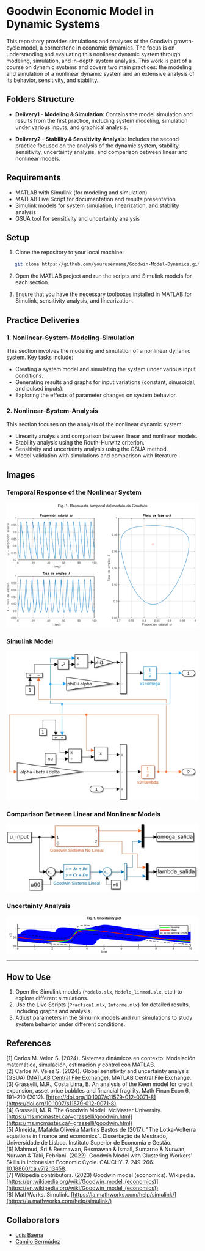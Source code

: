 # Goodwin Economic Model in Dynamic Systems

This repository provides simulations and analyses of the Goodwin growth-cycle model, a cornerstone in economic dynamics. The focus is on understanding and evaluating this nonlinear dynamic system through modeling, simulation, and in-depth system analysis. This work is part of a course on dynamic systems and covers two main practices: the modeling and simulation of a nonlinear dynamic system and an extensive analysis of its behavior, sensitivity, and stability.


## Folders Structure

- **Delivery1 - Modeling & Simulation**: Contains the model simulation and results from the first practice, including system modeling, simulation under various inputs, and graphical analysis.
  
- **Delivery2 - Stability & Sensitivity Analysis**: Includes the second practice focused on the analysis of the dynamic system, stability, sensitivity, uncertainty analysis, and comparison between linear and nonlinear models.

## Requirements

- MATLAB with Simulink (for modeling and simulation)
- MATLAB Live Script for documentation and results presentation
- Simulink models for system simulation, linearization, and stability analysis
- GSUA tool for sensitivity and uncertainty analysis

## Setup

1. Clone the repository to your local machine:
```bash
   git clone https://github.com/yourusername/Goodwin-Model-Dynamics.git
```

2. Open the MATLAB project and run the scripts and Simulink models for each section.

3. Ensure that you have the necessary toolboxes installed in MATLAB for Simulink, sensitivity analysis, and linearization.

## Practice Deliveries

### 1. **Nonlinear-System-Modeling-Simulation**

This section involves the modeling and simulation of a nonlinear dynamic system. Key tasks include:

- Creating a system model and simulating the system under various input conditions.
- Generating results and graphs for input variations (constant, sinusoidal, and pulsed inputs).
- Exploring the effects of parameter changes on system behavior.

### 2. **Nonlinear-System-Analysis**

This section focuses on the analysis of the nonlinear dynamic system:

- Linearity analysis and comparison between linear and nonlinear models.
- Stability analysis using the Routh-Hurwitz criterion.
- Sensitivity and uncertainty analysis using the GSUA method.
- Model validation with simulations and comparison with literature.

## Images
### Temporal Response of the Nonlinear System
![Temporal Response](images/temporal_response.png)

### Simulink Model
![Simulink Model](images/model.png)

### Comparison Between Linear and Nonlinear Models
![Comparison](images/comparison.png)

### Uncertainty Analysis
![Uncertainty Analysis](images/uncertainty.png)

---

## How to Use

1. Open the Simulink models (`Modelo.slx`, `Modelo_linmod.slx`, etc.) to explore different simulations.
2. Use the Live Scripts (`Practica1.mlx`, `Informe.mlx`) for detailed results, including graphs and analysis.
3. Adjust parameters in the Simulink models and run simulations to study system behavior under different conditions.

## References

[1] Carlos M. Velez S. (2024). Sistemas dinámicos en contexto: Modelación matemática, simulación, estimación y control con MATLAB.  
[2] Carlos M. Velez S. (2024). Global sensitivity and uncertainty analysis (GSUA) ([MATLAB Central File Exchange](https://www.mathworks.com/matlabcentral/fileexchange/47758-global-sensitivity-and-uncertainty-analysis-gsua)), MATLAB Central File Exchange.  
[3] Grasselli, M.R., Costa Lima, B. An analysis of the Keen model for credit expansion, asset price bubbles and financial fragility. Math Finan Econ 6, 191–210 (2012). [https://doi.org/10.1007/s11579-012-0071-8](https://doi.org/10.1007/s11579-012-0071-8)  
[4] Grasselli, M. R. The Goodwin Model. McMaster University. [https://ms.mcmaster.ca/~grasselli/goodwin.html](https://ms.mcmaster.ca/~grasselli/goodwin.html)  
[5] Almeida, Mafalda Oliveira Martins Bastos de (2017). "The Lotka-Volterra equations in finance and economics". Dissertação de Mestrado, Universidade de Lisboa. Instituto Superior de Economia e Gestão.  
[6] Mahmud, Sri & Resmawan, Resmawan & Ismail, Sumarno & Nurwan, Nurwan & Taki, Febriani. (2022). Goodwin Model with Clustering Workers' Skills in Indonesian Economic Cycle. CAUCHY. 7. 249-266. [10.18860/ca.v7i2.13458](https://doi.org/10.18860/ca.v7i2.13458).  
[7] Wikipedia contributors. (2023) Goodwin model (economics). Wikipedia. [https://en.wikipedia.org/wiki/Goodwin_model_(economics)](https://en.wikipedia.org/wiki/Goodwin_model_(economics))  
[8] MathWorks. Simulink. [https://la.mathworks.com/help/simulink/](https://la.mathworks.com/help/simulink/)

## Collaborators

- [Luis Baena](https://www.github.com/alejobaenam)
- [Camilo Bermúdez](https://www.github.com/camilobdez)
